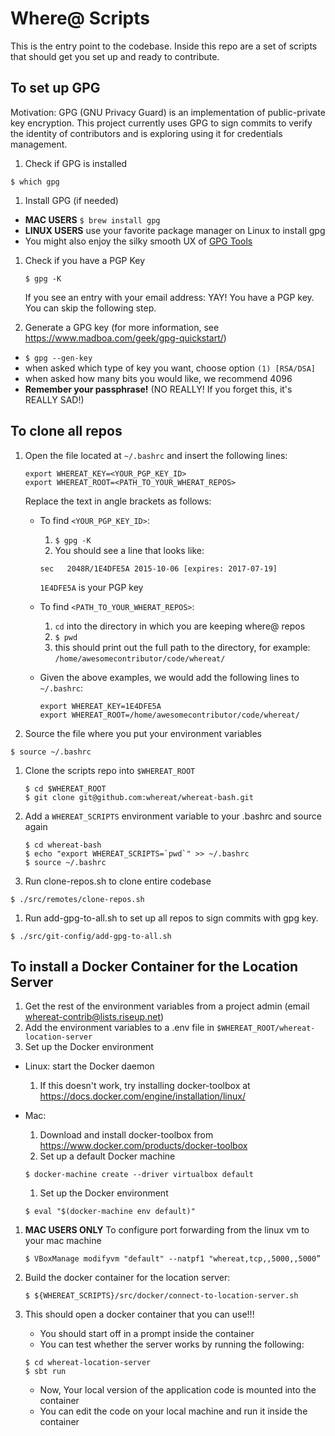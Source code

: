 # Where@ Scripts

This is the entry point to the codebase. Inside this repo are a set of scripts that should get you set up and ready to contribute.

## To set up GPG

Motivation: GPG (GNU Privacy Guard) is an implementation of public-private key encryption. This project currently uses GPG to sign commits to verify the identity of contributors and is exploring using it for credentials management.

1. Check if GPG is installed
    
  `$ which gpg`
1. Install GPG (if needed)
  - **MAC USERS** `$ brew install gpg`
  - **LINUX USERS** use your favorite package manager on Linux to install gpg
  - You might also enjoy the silky smooth UX of [GPG Tools](https://gpgtools.org/)
1. Check if you have a PGP Key
  
   `$ gpg -K`

   If you see an entry with your email address: YAY! You have a PGP key. You can skip the following step.
1. Generate a GPG key (for more information, see https://www.madboa.com/geek/gpg-quickstart/)
  - `$ gpg --gen-key`
  - when asked which type of key you want, choose option `(1) [RSA/DSA]`
  - when asked how many bits you would like, we recommend 4096
  - __Remember your passphrase!__ (NO REALLY! If you forget this, it's REALLY SAD!)

## To clone all repos

1. Open the file located at `~/.bashrc` and insert the following lines:
   
   ```
   export WHEREAT_KEY=<YOUR_PGP_KEY_ID>
   export WHEREAT_ROOT=<PATH_TO_YOUR_WHERAT_REPOS>
   ```
    Replace the text in angle brackets as follows:
   * To find `<YOUR_PGP_KEY_ID>`:
      1. `$ gpg -K`
      1. You should see a line that looks like:

        ```
        sec   2048R/1E4DFE5A 2015-10-06 [expires: 2017-07-19]
        ```

        `1E4DFE5A` is your PGP key
    * To find `<PATH_TO_YOUR_WHERAT_REPOS>`:
      1. `cd` into the directory in which you are keeping where@ repos
      1. `$ pwd`
      1. this should print out the full path to the directory, for example:
         `/home/awesomecontributor/code/whereat/`
    * Given the above examples, we would add the following lines to `~/.bashrc`:

      ```
      export WHEREAT_KEY=1E4DFE5A
      export WHEREAT_ROOT=/home/awesomecontributor/code/whereat/
      ```
1. Source the file where you put your environment variables
   
  `$ source ~/.bashrc`
1. Clone the scripts repo into `$WHEREAT_ROOT`
  
   ```
   $ cd $WHEREAT_ROOT
   $ git clone git@github.com:whereat/whereat-bash.git
   ```
1. Add a `WHEREAT_SCRIPTS` environment variable to your .bashrc and source again

   ```
   $ cd whereat-bash
   $ echo "export WHEREAT_SCRIPTS=`pwd`" >> ~/.bashrc
   $ source ~/.bashrc
   ```
1. Run clone-repos.sh to clone entire codebase
  
  `$ ./src/remotes/clone-repos.sh`
1. Run add-gpg-to-all.sh to set up all repos to sign commits with gpg key.
    
  `$ ./src/git-config/add-gpg-to-all.sh`

## To install a Docker Container for the Location Server

1. Get the rest of the environment variables from a project admin (email whereat-contrib@lists.riseup.net)
1. Add the environment variables to a .env file in `$WHEREAT_ROOT/whereat-location-server`
1. Set up the Docker environment
  - Linux: start the Docker daemon
    1. If this doesn't work, try installing docker-toolbox at https://docs.docker.com/engine/installation/linux/
  - Mac:
    1. Download and install docker-toolbox from https://www.docker.com/products/docker-toolbox
    1. Set up a default Docker machine
      
      `$ docker-machine create --driver virtualbox default`
    1. Set up the Docker environment
      
      `$ eval "$(docker-machine env default)"`
1. **MAC USERS ONLY** To configure port forwarding from the linux vm to your mac machine
    
    `$ VBoxManage modifyvm "default" --natpf1 "whereat,tcp,,5000,,5000”`
1. Build the docker container for the location server:

   `$ ${WHEREAT_SCRIPTS}/src/docker/connect-to-location-server.sh`
1. This should open a docker container that you can use!!!
   * You should start off in a prompt inside the container
   * You can test whether the server works by running the following:
   ```
   $ cd whereat-location-server
   $ sbt run
   ```
   * Now, Your local version of the application code is mounted into the container
   * You can edit the code on your local machine and run it inside the container
